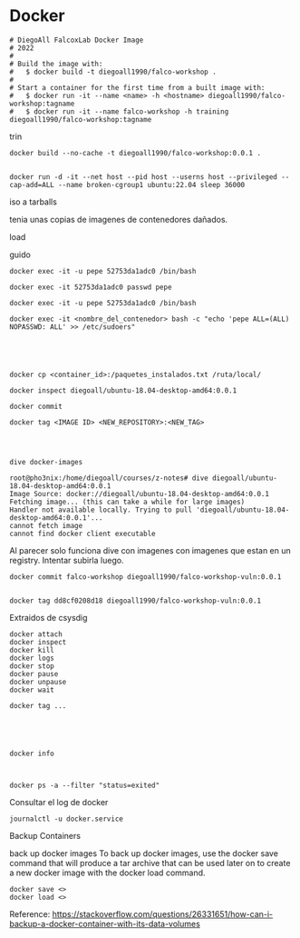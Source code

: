 # Docker


    # DiegoAll FalcoxLab Docker Image
    # 2022
    #
    # Build the image with:
    #   $ docker build -t diegoall1990/falco-workshop .
    #
    # Start a container for the first time from a built image with:
    #   $ docker run -it --name <name> -h <hostname> diegoall1990/falco-workshop:tagname
    #   $ docker run -it --name falco-workshop -h training diegoall1990/falco-workshop:tagname

trin

    docker build --no-cache -t diegoall1990/falco-workshop:0.0.1 .


    docker run -d -it --net host --pid host --userns host --privileged --cap-add=ALL --name broken-cgroup1 ubuntu:22.04 sleep 36000



iso a tarballs

tenia unas copias de imagenes de contenedores dañados.


load

guido



    docker exec -it -u pepe 52753da1adc0 /bin/bash

    docker exec -it 52753da1adc0 passwd pepe

    docker exec -it -u pepe 52753da1adc0 /bin/bash

    docker exec -it <nombre_del_contenedor> bash -c "echo 'pepe ALL=(ALL) NOPASSWD: ALL' >> /etc/sudoers"



    
    
    docker cp <container_id>:/paquetes_instalados.txt /ruta/local/

    docker inspect diegoall/ubuntu-18.04-desktop-amd64:0.0.1

    docker commit

    docker tag <IMAGE ID> <NEW_REPOSITORY>:<NEW_TAG>




    dive docker-images

    root@pho3nix:/home/diegoall/courses/z-notes# dive diegoall/ubuntu-18.04-desktop-amd64:0.0.1
    Image Source: docker://diegoall/ubuntu-18.04-desktop-amd64:0.0.1
    Fetching image... (this can take a while for large images)
    Handler not available locally. Trying to pull 'diegoall/ubuntu-18.04-desktop-amd64:0.0.1'...
    cannot fetch image
    cannot find docker client executable

Al parecer solo funciona dive con imagenes con imagenes que estan en un registry. Intentar subirla luego.



    docker commit falco-workshop diegoall1990/falco-workshop-vuln:0.0.1


    docker tag dd8cf0208d18 diegoall1990/falco-workshop-vuln:0.0.1



Extraidos de csysdig

    docker attach
    docker inspect
    docker kill
    docker logs
    docker stop
    docker pause
    docker unpause
    docker wait

    docker tag ...





    docker info



    docker ps -a --filter "status=exited"


Consultar el log de docker

    journalctl -u docker.service


Backup Containers


back up docker images
To back up docker images, use the docker save command that will produce a tar archive that can be used later on to create a new docker image with the docker load command.

    docker save <>
    docker load <>

Reference: https://stackoverflow.com/questions/26331651/how-can-i-backup-a-docker-container-with-its-data-volumes